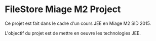 # FileStore Miage M2 Project #

Ce projet est fait dans le cadre d'un cours JEE en Miage M2 SID 2015.

L'objectif du projet est de mettre en oeuvre les technologies JEE.

